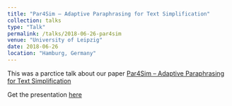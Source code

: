 ```yaml
---
title: "Par4Sim – Adaptive Paraphrasing for Text Simplification"
collection: talks
type: "Talk"
permalink: /talks/2018-06-26-par4sim
venue: "University of Leipzig"
date: 2018-06-26
location: "Hamburg, Germany"
---
```


This was a parctice talk about our paper [Par4Sim – Adaptive Paraphrasing for Text Simplification](https://arxiv.org/pdf/1806.08309.pdf)

Get the presentation [here](/files/coling-18.pdf)